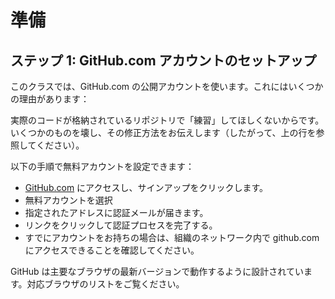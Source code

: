 # 準備

## ステップ 1: GitHub.com アカウントのセットアップ

このクラスでは、GitHub.com の公開アカウントを使います。これにはいくつかの理由があります：

実際のコードが格納されているリポジトリで「練習」してほしくないからです。いくつかのものを壊し、その修正方法をお伝えします（したがって、上の行を参照してください）。

以下の手順で無料アカウントを設定できます：

* [GitHub.com](https://github.com) にアクセスし、サインアップをクリックします。
* 無料アカウントを選択
* 指定されたアドレスに認証メールが届きます。
* リンクをクリックして認証プロセスを完了する。
* すでにアカウントをお持ちの場合は、組織のネットワーク内で github.com にアクセスできることを確認してください。

GitHub は主要なブラウザの最新バージョンで動作するように設計されています。対応ブラウザのリストをご覧ください。
